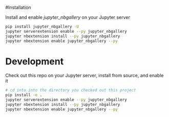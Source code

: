 #Installation

Install and enable _jupyter_nbgallery_ on your Jupyter server

```bash
pip install jupyter_nbgallery -U
jupyter serverextension enable --py jupyter_nbgallery
jupyter nbextension install --py jupyter_nbgallery
jupyter nbextension enable jupyter_nbgallery --py 
```
# Development

Check out this repo on your Jupyter server, install from source, and enable it

```bash
# cd into into the directory you checked out this project
pip install -e .
jupyter serverextension enable --py jupyter_nbgallery
jupyter nbextension install --py jupyter_nbgallery
jupyter nbextension enable jupyter_nbgallery --py 
```

